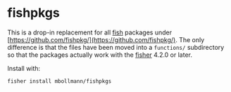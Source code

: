 # fishpkgs

This is a drop-in replacement for all [fish](https://fishshell.com/) packages under [https://github.com/fishpkg/](https://github.com/fishpkg/).  The only difference is that the files have been moved into a `functions/` subdirectory so that the packages actually work with the [fisher](https://github.com/jorgebucaran/fisher) 4.2.0 or later.

Install with:

```
fisher install mbollmann/fishpkgs
```
